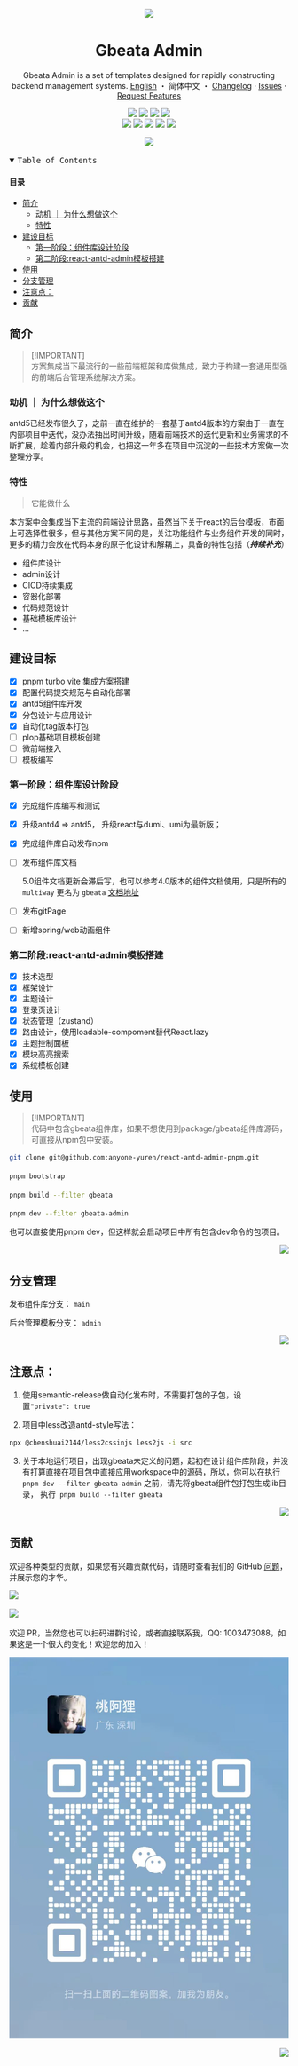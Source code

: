 <a name="readme-top"></a>

<div align="center">

<img height="120" src="https://raw.githubusercontent.com/anyone-yuren/multiway/master/favicon.ico">

<h1>Gbeata Admin</h1>

Gbeata Admin is a set of templates designed for rapidly constructing backend management systems.
[English](./README.md) ・ 简体中文 ・ [Changelog](./CHANGELOG.md) · [Issues][github-issues-link] · [Request Features][github-issues-link]

<!-- SHIELD GROUP -->

[![][npm-release-shield]][npm-release-link]
[![][npm-downloads-shield]][npm-downloads-link]
[![][github-releasedate-shield]][github-releasedate-link]
[![][github-action-release-shield]][github-action-release-link]<br/>
[![][github-contributors-shield]][github-contributors-link]
[![][github-forks-shield]][github-forks-link]
[![][github-stars-shield]][github-stars-link]
[![][github-issues-shield]][github-issues-link]
[![][github-license-shield]][github-license-link]

![][banner]

</div>

<details open>
<summary><kbd>Table of Contents</kbd></summary>

#### 目录

- [简介](#简介)
  - [动机 ｜ 为什么想做这个](#动机--为什么想做这个)
  - [特性](#特性)
- [建设目标](#建设目标)
  - [第一阶段：组件库设计阶段](#第一阶段组件库设计阶段)
  - [第二阶段:react-antd-admin模板搭建](#第二阶段react-antd-admin模板搭建)
- [使用](#使用)
- [分支管理](#分支管理)
- [注意点：](#注意点)
- [贡献](#贡献)

####

</details>

## 简介

> \[!IMPORTANT]\
> 方案集成当下最流行的一些前端框架和库做集成，致力于构建一套通用型强的前端后台管理系统解决方案。

### 动机 ｜ 为什么想做这个

antd5已经发布很久了，之前一直在维护的一套基于antd4版本的方案由于一直在内部项目中迭代，没办法抽出时间升级，随着前端技术的迭代更新和业务需求的不断扩展，趁着内部升级的机会，也把这一年多在项目中沉淀的一些技术方案做一次整理分享。

### 特性

> 它能做什么

本方案中会集成当下主流的前端设计思路，虽然当下关于react的后台模板，市面上可选择性很多，但与其他方案不同的是，关注功能组件与业务组件开发的同时，更多的精力会放在代码本身的原子化设计和解耦上，具备的特性包括（**_持续补充_**）

- 组件库设计
- admin设计
- CICD持续集成
- 容器化部署
- 代码规范设计
- 基础模板库设计
- ...

## 建设目标

- [x] pnpm turbo vite 集成方案搭建
- [x] 配置代码提交规范与自动化部署
- [x] antd5组件库开发
- [x] 分包设计与应用设计
- [x] 自动化tag版本打包
- [ ] plop基础项目模板创建
- [ ] 微前端接入
- [ ] 模板编写

### 第一阶段：组件库设计阶段

- [x] 完成组件库编写和测试
- [x] 升级antd4 => antd5， 升级react与dumi、umi为最新版；
- [x] 完成组件库自动发布npm
- [ ] 发布组件库文档

  5.0组件文档更新会滞后写，也可以参考4.0版本的组件文档使用，只是所有的`multiway` 更名为 `gbeata` [文档地址](http://120.79.85.168:9001/)

- [ ] 发布gitPage
- [ ] 新增spring/web动画组件

### 第二阶段:react-antd-admin模板搭建

- [x] 技术选型
- [x] 框架设计
- [x] 主题设计
- [x] 登录页设计
- [x] 状态管理（zustand）
- [x] 路由设计，使用loadable-compoment替代React.lazy
- [x] 主题控制面板
- [x] 模块高亮搜索
- [x] 系统模板创建

## 使用

> \[!IMPORTANT]\
> 代码中包含gbeata组件库，如果不想使用到package/gbeata组件库源码，可直接从npm包中安装。

```bash
git clone git@github.com:anyone-yuren/react-antd-admin-pnpm.git

pnpm bootstrap

pnpm build --filter gbeata

pnpm dev --filter gbeata-admin
```

也可以直接使用pnpm dev，但这样就会启动项目中所有包含dev命令的包项目。

<div align="right">

[![][back-to-top]](#readme-top)

</div>

## 分支管理

发布组件库分支： `main`

后台管理模板分支： `admin`

<div align="right">

[![][back-to-top]](#readme-top)

</div>

## 注意点：

1. 使用semantic-release做自动化发布时，不需要打包的子包，设置`"private": true`

2. 项目中less改造antd-style写法：

```bash
npx @chenshuai2144/less2cssinjs less2js -i src
```

3. 关于本地运行项目，出现gbeata未定义的问题，起初在设计组件库阶段，并没有打算直接在项目包中直接应用workspace中的源码，所以，你可以在执行 ` pnpm dev --filter gbeata-admin` 之前，请先将gbeata组件包打包生成lib目录， 执行` pnpm build --filter gbeata`
<div align="right">

[![][back-to-top]](#readme-top)

</div>

## 贡献

欢迎各种类型的贡献，如果您有兴趣贡献代码，请随时查看我们的 GitHub [问题][github-issues-link]，并展示您的才华。

[![][pr-welcome-shield]][pr-welcome-link]

<a href="https://github.com/anyone-yuren/react-antd-admin-pnpm/graphs/contributors">
  <img src="https://contrib.rocks/image?repo=anyone-yuren/react-antd-admin-pnpm" />
</a>

欢迎 PR，当然您也可以扫码进群讨论，或者直接联系我，QQ: 1003473088，如果这是一个很大的变化！欢迎您的加入！

<img src="https://raw.githubusercontent.com/anyone-yuren/multiway/master/WechatIMG8679.jpeg"/>
<div align="right">

[![][back-to-top]](#readme-top)

</div>

<!-- LINK GROUP -->

[back-to-top]: https://img.shields.io/badge/-BACK_TO_TOP-151515?style=flat-square
[banner]: https://github.com/anyone-yuren/multiway/blob/master/iShot_2024-01-05_17.05.52.gif?raw=true
[bun-link]: https://bun.sh
[bun-shield]: https://img.shields.io/badge/-speedup%20with%20bun-black?logo=bun&style=for-the-badge
[codespaces-link]: https://codespaces.new/anyone-yuren/react-antd-admin-pnpm
[codespaces-shield]: https://github.com/codespaces/badge.svg
[contributors-contrib]: https://contrib.rocks/image?repo=anyone-yuren/react-antd-admin-pnpm
[contributors-link]: https://github.com/anyone-yuren/react-antd-admin-pnpm/graphs/contributors
[discord-link]: https://discord.gg/AYFPHvv2jT
[discord-shield]: https://img.shields.io/discord/1127171173982154893?color=5865F2&label=discord&labelColor=black&logo=discord&logoColor=white&style=flat-square
[fossa-license-link]: https://app.fossa.com/projects/git%2Bgithub.com%2Fanyone-yuren%2Freact-antd-admin-pnpm
[fossa-license-shield]: https://app.fossa.com/api/projects/git%2Bgithub.com%2Fanyone-yuren%2Freact-antd-admin-pnpm.svg?type=large
[github-action-release-link]: https://github.com/anyone-yuren/react-antd-admin-pnpm/actions/workflows/blank.yml
[github-action-release-shield]: https://img.shields.io/github/actions/workflow/status/anyone-yuren/react-antd-admin-pnpm/release.yml?label=release&labelColor=black&logo=githubactions&logoColor=white&style=flat-square
[github-action-test-link]: https://github.com/actions/workflows/anyone-yuren/react-antd-admin-pnpm/test.yml
[github-action-test-shield]: https://img.shields.io/github/actions/workflow/status/anyone-yuren/react-antd-admin-pnpm/test.yml?label=test&labelColor=black&logo=githubactions&logoColor=white&style=flat-square
[github-contributors-link]: https://github.com/anyone-yuren/react-antd-admin-pnpm/graphs/contributors
[github-contributors-shield]: https://img.shields.io/github/contributors/anyone-yuren/react-antd-admin-pnpm?color=c4f042&labelColor=black&style=flat-square
[github-forks-link]: https://github.com/anyone-yuren/react-antd-admin-pnpm/network/members
[github-forks-shield]: https://img.shields.io/github/forks/anyone-yuren/react-antd-admin-pnpm?color=8ae8ff&labelColor=black&style=flat-square
[github-issues-link]: https://github.com/anyone-yuren/react-antd-admin-pnpm/issues
[github-issues-shield]: https://img.shields.io/github/issues/anyone-yuren/react-antd-admin-pnpm?color=ff80eb&labelColor=black&style=flat-square
[github-license-link]: https://github.com/anyone-yuren/react-antd-admin-pnpm/blob/master/LICENSE
[github-license-shield]: https://img.shields.io/github/license/anyone-yuren/react-antd-admin-pnpm?color=white&labelColor=black&style=flat-square
[github-releasedate-link]: https://github.com/anyone-yuren/react-antd-admin-pnpm/releases
[github-releasedate-shield]: https://img.shields.io/github/release-date/anyone-yuren/react-antd-admin-pnpm?labelColor=black&style=flat-square
[github-stars-link]: https://github.com/anyone-yuren/react-antd-admin-pnpm/network/stargazers
[github-stars-shield]: https://img.shields.io/github/stars/anyone-yuren/react-antd-admin-pnpm?color=ffcb47&labelColor=black&style=flat-square
[react-antd-admin-pnpm]: https://github.com/anyone-yuren/react-antd-admin-pnpm
[lobe-commit]: https://github.com/anyone-yuren/lobe-commit/tree/master/packages/lobe-commit
[lobe-i18n]: https://github.com/anyone-yuren/lobe-commit/tree/master/packages/lobe-i18n
[lobe-theme]: https://github.com/anyone-yuren/sd-webui-lobe-theme
[npm-downloads-link]: https://www.npmjs.com/package/gbeata
[npm-downloads-shield]: https://img.shields.io/npm/dt/@anyone-yuren/ui?labelColor=black&style=flat-square
[npm-release-link]: https://www.npmjs.com/package/gbeata
[npm-release-shield]: https://img.shields.io/npm/v/@anyone-yuren/ui?color=369eff&labelColor=black&logo=npm&logoColor=white&style=flat-square
[pr-welcome-link]: https://github.com/anyone-yuren/react-antd-admin-pnpm/pulls
[pr-welcome-shield]: https://img.shields.io/badge/🤯_pr_welcome-%E2%86%92-ffcb47?labelColor=black&style=for-the-badge
[profile-link]: https://github.com/anyone-yuren
